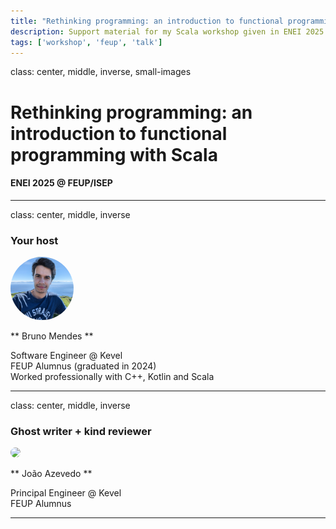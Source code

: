 ```yaml
---
title: "Rethinking programming: an introduction to functional programming with Scala"
description: Support material for my Scala workshop given in ENEI 2025 @ FEUP/ISEP.
tags: ['workshop', 'feup', 'talk']
---
```


class: center, middle, inverse, small-images

# Rethinking programming: an introduction to functional programming with Scala

#### ENEI 2025 @ FEUP/ISEP

---

class: center, middle, inverse

### Your host

<img src="/assets/about-me/bdmendes-2022.jpg" style="width: 20%; border-radius: 5em;">

** Bruno Mendes **

Software Engineer @ Kevel  
FEUP Alumnus (graduated in 2024)  
Worked professionally with C++, Kotlin and Scala  

---

class: center, middle, inverse

### Ghost writer + kind reviewer

<img src="/assets/slides/enei-25-scala/joao-azevedo-linkedin.jpeg" style="width: 20%; border-radius: 5em;">

** João Azevedo **

Principal Engineer @ Kevel  
FEUP Alumnus  

---